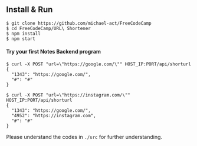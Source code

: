 ## Install & Run

```
$ git clone https://github.com/michael-act/FreeCodeCamp
$ cd FreeCodeCamp/URL\ Shortener
$ npm install
$ npm start
```

#### Try your first Notes Backend program

```shell
$ curl -X POST "url=\"https://google.com/\"" HOST_IP:PORT/api/shorturl
{
  "1343": "https://google.com/",
  "#": "#"
}

$ curl -X POST "url=\"https://instagram.com/\"" HOST_IP:PORT/api/shorturl
{
  "1343": "https://google.com/", 
  "4952": "https://instagram.com", 
  "#": "#"
}
```
Please understand the codes in `./src` for further understanding. 
